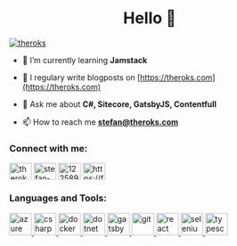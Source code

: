 <h1 align="center">Hello 👋</h1>
<p align="left"> <a href="https://twitter.com/theroks" target="blank"><img src="https://img.shields.io/twitter/follow/theroks?logo=twitter&style=for-the-badge" alt="theroks" /></a> </p>

- 🌱 I’m currently learning **Jamstack**

- 📝 I regulary write blogposts on [https://theroks.com](https://theroks.com)

- 💬 Ask me about **C#, Sitecore, GatsbyJS, Contentfull**

- 📫 How to reach me **stefan@theroks.com**

<p align="left">
<h3 align="left">Connect with me:</h3>
<a href="https://twitter.com/theroks" target="blank"><img align="center" src="https://cdn.jsdelivr.net/npm/simple-icons@3.0.1/icons/twitter.svg" alt="theroks" height="30" width="40" /></a>
<a href="https://linkedin.com/in/stefan-roks-82a3aa4" target="blank"><img align="center" src="https://cdn.jsdelivr.net/npm/simple-icons@3.0.1/icons/linkedin.svg" alt="stefan-roks-82a3aa4" height="30" width="40" /></a>
<a href="https://stackoverflow.com/users/12258906" target="blank"><img align="center" src="https://cdn.jsdelivr.net/npm/simple-icons@3.0.1/icons/stackoverflow.svg" alt="12258906" height="30" width="40" /></a>
<a href="/https://feeds.feedburner.com/theroks" target="blank"><img align="center" src="https://cdn.jsdelivr.net/npm/simple-icons@3.0.1/icons/rss.svg" alt="https://feeds.feedburner.com/theroks" height="30" width="40" /></a>
</p>

<h3 align="left">Languages and Tools:</h3>
<p align="left"> <a href="https://azure.microsoft.com/en-in/" target="_blank"> <img src="https://www.vectorlogo.zone/logos/microsoft_azure/microsoft_azure-icon.svg" alt="azure" width="40" height="40"/> </a> <a href="https://www.w3schools.com/cs/" target="_blank"> <img src="https://devicons.github.io/devicon/devicon.git/icons/csharp/csharp-original.svg" alt="csharp" width="40" height="40"/> </a> <a href="https://www.docker.com/" target="_blank"> <img src="https://devicons.github.io/devicon/devicon.git/icons/docker/docker-original-wordmark.svg" alt="docker" width="40" height="40"/> </a> <a href="https://dotnet.microsoft.com/" target="_blank"> <img src="https://devicons.github.io/devicon/devicon.git/icons/dot-net/dot-net-original-wordmark.svg" alt="dotnet" width="40" height="40"/> </a> <a href="https://www.gatsbyjs.com/" target="_blank"> <img src="https://www.vectorlogo.zone/logos/gatsbyjs/gatsbyjs-icon.svg" alt="gatsby" width="40" height="40"/> </a> <a href="https://git-scm.com/" target="_blank"> <img src="https://www.vectorlogo.zone/logos/git-scm/git-scm-icon.svg" alt="git" width="40" height="40"/> </a> <a href="https://reactjs.org/" target="_blank"> <img src="https://devicons.github.io/devicon/devicon.git/icons/react/react-original-wordmark.svg" alt="react" width="40" height="40"/> </a> <a href="https://www.selenium.dev" target="_blank"> <img src="https://raw.githubusercontent.com/detain/svg-logos/780f25886640cef088af994181646db2f6b1a3f8/svg/selenium-logo.svg" alt="selenium" width="40" height="40"/> </a> <a href="https://www.typescriptlang.org/" target="_blank"> <img src="https://devicons.github.io/devicon/devicon.git/icons/typescript/typescript-original.svg" alt="typescript" width="40" height="40"/> </a> </p>
